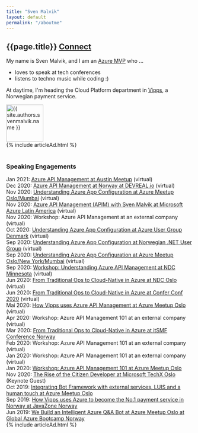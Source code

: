 ```yaml
---
title: "Sven Malvik"
layout: default
permalink: "/aboutme"
---
```


<div class="container" style="margin-bottom: 10px; text-align: center;">
	<script type="text/javascript" language="javascript" src="https://www.anrdoezrs.net/placeholder-46382047?target=_top&mouseover=N"></script>
</div>

<div class="container">
    <div class="row justify-content-center">
        <div class="col-md-8">
            <div class="row align-items-center mb-5">
                <div class="col-md-9">
                    <h2 class="font-weight-bold">{{page.title}} <span class="small btn btn-outline-success btn-sm btn-round"><a href="{{ site.authors.svenmalvik.linkedin }}">Connect</a></span></h2>
                    <p class="excerpt">
                        My name is Sven Malvik, and I am an <a href="https://mvp.microsoft.com/en-us/PublicProfile/5004080?fullName=Sven%20Malvik?WT.mc_id=AZ-MVP-5004080">Azure MVP</a> who ...
                    </p>
                    <ul class="excerpt">
                        <li>loves to speak at tech conferences</li>
                        <li>listens to techno music while coding :)</li>
                    </ul>
                    <p class="excerpt">
                        At daytime, I'm heading the Cloud Platform department in <a href="https://vipps.no">Vipps</a>, a Norwegian payment service.
                    </p>
                </div>
                <div class="col-md-3 text-right">
                    <img alt="{{ site.authors.svenmalvik.name }}" src="{{site.baseurl}}{{ site.authors.svenmalvik.avatar }}" class="rounded-circle" height="100" width="100">
                </div>
            </div>
{% include articleAd.html %}
<br><br>
            <h3>Speaking Engagements</h3>
Jan 2021: <a href="https://www.meetup.com/azureaustin/events/273726067/">Azure API Management at Austin Meetup</a> (virtual)<br>
Dec 2020: <a href="https://www.youtube.com/watch?v=N2qGQU3GAh4">Azure API Management at Norway at DEVREAL.io</a> (virtual)<br>
Nov 2020: <a href="https://www.meetup.com/azure-meetup-oslo/events/273477740/">Understanding Azure App Configuration at Azure Meetup Oslo/Mumbai</a> (virtual)<br>
Nov 2020: <a href="https://www.meetup.com/AzureLATAM/events/274077221/">Azure API Management (APIM) with Sven Malvik at Microsoft Azure Latin America</a> (virtual)<br>
Nov 2020: Workshop: Azure API Management at an external company (virtual)<br>
Oct 2020: <a href="https://www.meetup.com/Azure-Usergroup-Denmark/events/274034642/">Understanding Azure App Configuration at Azure User Group Denmark</a> (virtual)<br>
Sep 2020: <a href="https://www.meetup.com/NNUGOslo/events/273290043/">Understanding Azure App Configuration at Norwegian .NET User Group</a> (virtual)<br>
Sep 2020: <a href="https://www.meetup.com/azure-meetup-oslo/events/272787237/">Understanding Azure App Configuration at Azure Meetup Oslo/New York/Mumbai</a> (virtual)<br>
Sep 2020: <a href="https://ndcminnesota.com/agenda/understanding-azure-api-management-0q2l/0rj0je5brqe">Workshop: Understanding Azure API Management at NDC Minnesota</a> (virtual)<br>
Jun 2020: <a href="https://ndcoslo.com/talk/from-traditional-ops-to-cloud-native-in-azure-a-real-world-scenario">From Traditional Ops to Cloud-Native in Azure at NDC Oslo</a> (virtual)<br>
Jun 2020: <a href="https://confer.no/program/?talk=KSYB-DEHT-OQJJ">From Traditional Ops to Cloud-Native in Azure at Confer Conf 2020</a> (virtual)<br>
Mai 2020: <a href="https://www.meetup.com/azure-meetup-oslo/events/270363493/">How Vipps uses Azure API Management at Azure Meetup Oslo</a> (virtual)<br>
Apr 2020: Workshop: Azure API Management 101 at an external company (virtual)<br>
Mar 2020: <a href="https://itsmfkonferansen.no/wp-content/uploads/2020/02/itSMF-Konferansen-2020_Program-v0.8.docx-4.pdf">From Traditional Ops to Cloud-Native in Azure at itSMF Conference Norway</a><br>
Feb 2020: Workshop: Azure API Management 101 at an external company (virtual)<br>
Jan 2020: Workshop: Azure API Management 101 at an external company (virtual)<br>
Jan 2020: <a href="https://www.meetup.com/azure-meetup-oslo/events/264452427/">Workshop: Azure API Management 101 at Azure Meetup Oslo</a><br>
Nov 2020: <a href="https://www.microsoftevents.com/profile/web/index.cfm?PKwebID=0x1469423f223&varPage=agenda">The Rise of the Citizen Developer at Microsoft TechX Oslo</a> (Keynote Guest)<br>
Oct 2019: <a href="https://www.meetup.com/azure-meetup-oslo/events/263669844/">Integrating Bot Framework with external services, LUIS and a human touch at Azure Meetup Oslo</a><br>
Sep 2019: <a href="https://2019.javazone.no/program/422fef66-780e-4f27-a921-6dbfaf852ae7">How Vipps uses Azure to become the No.1 payment service in Norway at JavaZone Norway</a><br>
Jun 2019: <a href="https://www.meetup.com/azure-meetup-oslo/events/261460415/">We Build an Intelligent Azure Q&A Bot at Azure Meetup Oslo at Global Azure Bootcamp Norway</a><br>
        </div>
    </div>
</div>
<div>{% include articleAd.html %}</div>

